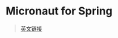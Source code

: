 # Micronaut for Spring



> [英文链接](https://micronaut-projects.github.io/micronaut-spring/latest/guide/)
